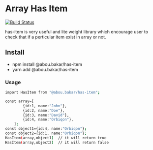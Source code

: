 # Array Has Item

[![Build Status](https://travis-ci.org/joemccann/dillinger.svg?branch=master)](https://travis-ci.org/joemccann/dillinger)

has-item is very useful and lite weight library which encourage user to check that if a perticular item exist in array or not.

## Install
  - npm install @abou.bakar/has-item
  - yarn add @abou.bakar/has-item

### Usage

```sh
import HasItem from "@abou.bakar/has-item";

const array=[
        {id:1, name:"John"},
        {id:2, name:"Doe"},
        {id:3, name:"David"},
        {id:4, name:"Orbiqon"},
    ];
const object1={id:4, name:"Orbiqon"};    
const object2={id:1, name:"Orbiqon"};    
HasItem(array,object1)  // it will return true
HasItem(array,object2)  // it will return false
